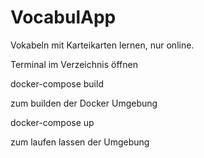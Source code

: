 # VocabulApp
Vokabeln mit Karteikarten lernen, nur online.

Terminal im Verzeichnis öffnen

docker-compose build 

zum builden der Docker Umgebung

docker-compose up 

zum laufen lassen der Umgebung
